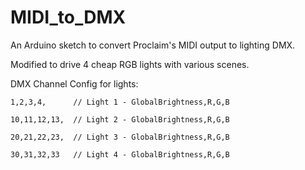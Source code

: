 # MIDI_to_DMX
An Arduino sketch to convert Proclaim's MIDI output to lighting DMX.

Modified to drive 4 cheap RGB lights with various scenes.

DMX Channel Config for lights:

  `1,2,3,4,      // Light 1 - GlobalBrightness,R,G,B`
  
  `10,11,12,13,  // Light 2 - GlobalBrightness,R,G,B`
  
  `20,21,22,23,  // Light 3 - GlobalBrightness,R,G,B`
  
  `30,31,32,33   // Light 4 - GlobalBrightness,R,G,B`
